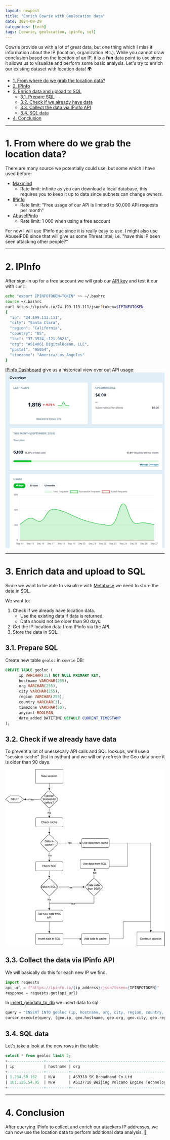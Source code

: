 ```yaml
---
layout: newpost
title: "Enrich Cowrie with Geolocation data"
date: 2024-09-29
categories: [tech]
tags: [cowrie, geolocation, ipinfo, sql]
---
```


Cowrie provide us with a lot of great data, but one thing which I miss it information about the IP (location, organization etc.). While you cannot draw conclusion based on the location of an IP, it is a **fun** data point to use since it allows us to visualize and perform some basic analysis. Let's try to enrich our existing dataset with location data! :earth_africa:

- [1. From where do we grab the location data?](#1-from-where-do-we-grab-the-location-data)
- [2. IPInfo](#2-ipinfo)
- [3. Enrich data and upload to SQL](#3-enrich-data-and-upload-to-sql)
  - [3.1. Prepare SQL](#31-prepare-sql)
  - [3.2. Check if we already have data](#32-check-if-we-already-have-data)
  - [3.3. Collect the data via IPinfo API](#33-collect-the-data-via-ipinfo-api)
  - [3.4. SQL data](#34-sql-data)
- [4. Conclusion](#4-conclusion)

---
# 1. From where do we grab the location data?

There are many source we potentially could use, but some which I have used before:
- [Maxmind](https://dev.maxmind.com/geoip)
  - Rate limit: infinite as you can download a local database, this requires you to keep it up to data since subnets can change owners.
- [IPinfo](https://ipinfo.io/developers/responses#free-plan)
  - Rate limit: "Free usage of our API is limited to 50,000 API requests per month"
- [AbuseIPinfo](https://docs.abuseipdb.com/#check-endpoint)
  - Rate limit: 1 000 when using a free account

For now I will use IPinfo due since it is really easy to use. I might also use AbuseIPDB since that will give us some Threat Intel, i.e. "have this IP been seen attacking other people?"

---
# 2. IPInfo

After sign-in up for a free account we will grab our [API key](https://ipinfo.io/account/token) and test it our with `curl`:
```sh
echo "export IPINFOTOKEN=TOKEN" >> ~/.bashrc
source ~/.bashrc
curl https://ipinfo.io/24.199.113.111/json?token=$IPINFOTOKEN
{
  "ip": "24.199.113.111",
  "city": "Santa Clara",
  "region": "California",
  "country": "US",
  "loc": "37.3924,-121.9623",
  "org": "AS14061 DigitalOcean, LLC",
  "postal": "95054",
  "timezone": "America/Los_Angeles"
}
```

[IPinfo Dashboard](https://ipinfo.io/account/home) give us a historical view over out API usage:
![ipinfo](/assets/images/cowrie/cowrie_ipinfo.jpg)

---
# 3. Enrich data and upload to SQL

Since we want to be able to visualize with [Metabase]({{site.baseurl}}/blog/tech/visualize-sql-data/) we need to store the data in SQL.

We want to:
1. Check if we already have location data.
   - Use the existing data if data is returned. 
   - Data should not be older than 90 days. 
2. Get the IP location data from IPinfo via the API.
3. Store the data in SQL.

## 3.1. Prepare SQL

Create new table `geoloc` in `cowrie` DB:
```sql
CREATE TABLE geoloc (
      ip VARCHAR(15) NOT NULL PRIMARY KEY, 
      hostname VARCHAR(255), 
      org VARCHAR(255), 
      city VARCHAR(255), 
      region VARCHAR(255),
      country VARCHAR(3), 
      timezone VARCHAR(50),
      anycast BOOLEAN,
      date_added DATETIME DEFAULT CURRENT_TIMESTAMP 
);
```
## 3.2. Check if we already have data

To prevent a lot of unessecary API calls and SQL lookups, we'll use a "session cache" (list in python) and we will only refresh the Geo data once it is older than 90 days. 

![ipinfo](/assets/images/cowrie/geooip_flow.png)


## 3.3. Collect the data via IPinfo API

We will basically do this for each new IP we find.
```py
import requests
api_url = f"https://ipinfo.io/{ip_address}/json?token={IPINFOTOKEN}"
response = requests.get(api_url)
```

In [insert_geodata_to_db](https://github.com/thorn5011/sharing-is-caring/blob/b04f00d1c076973a138ad17a5384563164f0b149/scripts/monitor_sql/monitor_sql.py#L80) we insert data to sql:

```py
query = "INSERT INTO geoloc (ip, hostname, org, city, region, country, timezone, anycast) VALUES (%s, %s, %s, %s, %s, %s, %s, %s)"
cursor.execute(query, (geo.ip, geo.hostname, geo.org, geo.city, geo.region, geo.country, geo.timezone, geo.anycast))
```

## 3.4. SQL data 

Let's take a look at the new rows in the table:
```sql
select * from geoloc limit 2;
+----------------+----------+------------------------------------------------------+----------+-------------+---------+---------------+---------+---------------------+
| ip             | hostname | org                                                  | city     | region      | country | timezone      | anycast | date_added          |
+----------------+----------+------------------------------------------------------+----------+-------------+---------+---------------+---------+---------------------+
| 1.234.58.162   | N/A      | AS9318 SK Broadband Co Ltd                           | Ansan-si | Gyeonggi-do | KR      | Asia/Seoul    |       0 | 2024-09-29 04:15:04 |
| 101.126.54.95  | N/A      | AS137718 Beijing Volcano Engine Technology Co., Ltd. | Beijing  | Beijing     | CN      | Asia/Shanghai |       0 | 2024-09-29 07:15:04 |
+----------------+----------+------------------------------------------------------+----------+-------------+---------+---------------+---------+---------------------+
```

---
# 4. Conclusion

After querying IPinfo to collect and enrich our attackers IP addresses, we can now use the location data to perform additional data analysis. :mag_right: 
